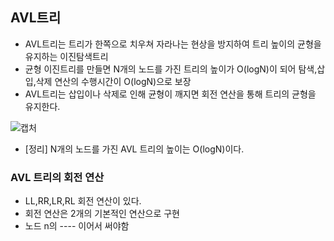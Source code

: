 ## AVL트리
* AVL트리는 트리가 한쪽으로 치우쳐 자라나는 현상을 방지하여 트리 높이의 균형을 유지하는 이진탐색트리
* 균형 이진트리를 만들면 N개의 노드를 가진 트리의 높이가 O(logN)이 되어 탐색,삽입,삭제 연산의 수행시간이 O(logN)으로 보장
* AVL트리는 삽입이나 삭제로 인해 균형이 깨지면 회전 연산을 통해 트리의 균형을 유지한다.

![캡처](https://user-images.githubusercontent.com/54932560/82287901-3a687300-99dc-11ea-8394-552178acccce.PNG)

* [정리] N개의 노드를 가진 AVL 트리의 높이는 O(logN)이다.

### AVL 트리의 회전 연산
* LL,RR,LR,RL 회전 연산이 있다.
* 회전 연산은 2개의 기본적인 연산으로 구현
* 노드 n의  ---- 이어서 써야함
